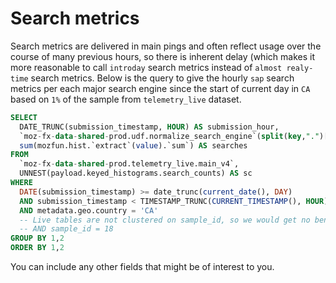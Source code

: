 # Search metrics

Search metrics are delivered in main pings and often reflect usage over the course of many previous hours, so there is inherent delay (which makes it more reasonable to call `introday` search metrics instead of `almost realy-time` search metrics. Below is the query to give the hourly `sap` search metrics per each major search engine since the start of current day in `CA` based on `1%` of the sample from `telemetry_live` dataset. 

```sql
SELECT
  DATE_TRUNC(submission_timestamp, HOUR) AS submission_hour, 
  `moz-fx-data-shared-prod.udf.normalize_search_engine`(split(key,".")[offset(0)]) as normalized_engine,
  sum(mozfun.hist.`extract`(value).`sum`) AS searches
FROM
  `moz-fx-data-shared-prod.telemetry_live.main_v4`,
  UNNEST(payload.keyed_histograms.search_counts) AS sc
WHERE
  DATE(submission_timestamp) >= date_trunc(current_date(), DAY)
  AND submission_timestamp < TIMESTAMP_TRUNC(CURRENT_TIMESTAMP(), HOUR)
  AND metadata.geo.country = 'CA'
  -- Live tables are not clustered on sample_id, so we would get no benefit from using a 1% sample
  -- AND sample_id = 18
GROUP BY 1,2
ORDER BY 1,2
```

You can include any other fields that might be of interest to you.

